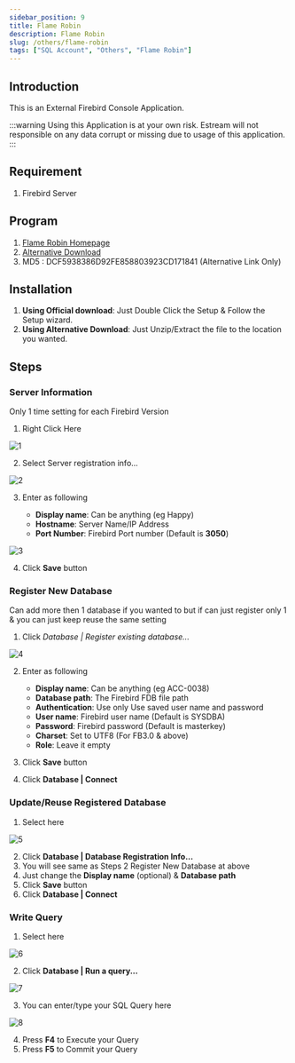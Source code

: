 ```yaml
---
sidebar_position: 9
title: Flame Robin
description: Flame Robin
slug: /others/flame-robin
tags: ["SQL Account", "Others", "Flame Robin"]
---
```


## Introduction

This is an External Firebird Console Application.

:::warning
Using this Application is at your own risk.
Estream will not responsible on any data corrupt or missing due to usage of this application.
:::

## Requirement

1. Firebird Server

## Program

1. [Flame Robin Homepage](http://www.flamerobin.org/)
2. [Alternative Download](https://download.sql.com.my/customer/Fairy/FlameRobin(x64).zip)
3. MD5 : DCF5938386D92FE858803923CD171841 (Alternative Link Only)

## Installation

1. **Using Official download**: Just Double Click the Setup & Follow the Setup wizard.
2. **Using Alternative Download**: Just Unzip/Extract the file to the location you wanted.

## Steps

### Server Information

Only 1 time setting for each Firebird Version

1. Right Click Here

![1](../../static/img/others/yc1-flamerobin.jpg)

2. Select Server registration info...

![2](../../static/img/others/yc2-flamerobin.jpg)

3. Enter as following

    - **Display name**: Can be anything (eg Happy)
    - **Hostname**: Server Name/IP Address
    - **Port Number**: Firebird Port number (Default is **3050**)

![3](../../static/img/others/yc3-flamerobin.jpg)

4. Click **Save** button

### Register New Database

Can add more then 1 database if you wanted to but if can just register only 1 & you can just keep reuse the same setting

1. Click *Database | Register existing database...*

![4](../../static/img/others/yc4-flamerobin.jpg)

2. Enter as following

    - **Display name**: Can be anything (eg ACC-0038)
    - **Database path**: The Firebird FDB file path
    - **Authentication**: Use only Use saved user name and password
    - **User name**: Firebird user name (Default is SYSDBA)
    - **Password**: Firebird password (Default is masterkey)
    - **Charset**: Set to UTF8 (For FB3.0 & above)
    - **Role**: Leave it empty

3. Click **Save** button
4. Click **Database | Connect**

### Update/Reuse Registered Database

1. Select here

![5](../../static/img/others/yc5-flamerobin.jpg)

2. Click **Database | Database Registration Info...**
3. You will see same as Steps 2 Register New Database at above
4. Just change the **Display name** (optional) & **Database path**
5. Click **Save** button
6. Click **Database | Connect**

### Write Query

1. Select here

![6](../../static/img/others/yc6-flamerobin.jpg)

2. Click **Database | Run a query...**

![7](../../static/img/others/yc7-flamerobin.jpg)

3. You can enter/type your SQL Query here

![8](../../static/img/others/yc8-flamerobin.jpg)

4. Press **F4** to Execute your Query
5. Press **F5** to Commit your Query